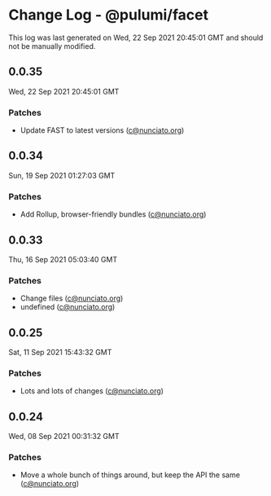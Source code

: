 # Change Log - @pulumi/facet

This log was last generated on Wed, 22 Sep 2021 20:45:01 GMT and should not be manually modified.

<!-- Start content -->

## 0.0.35

Wed, 22 Sep 2021 20:45:01 GMT

### Patches

- Update FAST to latest versions (c@nunciato.org)

## 0.0.34

Sun, 19 Sep 2021 01:27:03 GMT

### Patches

- Add Rollup, browser-friendly bundles (c@nunciato.org)

## 0.0.33

Thu, 16 Sep 2021 05:03:40 GMT

### Patches

- Change files (c@nunciato.org)
- undefined (c@nunciato.org)

## 0.0.25

Sat, 11 Sep 2021 15:43:32 GMT

### Patches

- Lots and lots of changes (c@nunciato.org)

## 0.0.24

Wed, 08 Sep 2021 00:31:32 GMT

### Patches

- Move a whole bunch of things around, but keep the API the same (c@nunciato.org)
